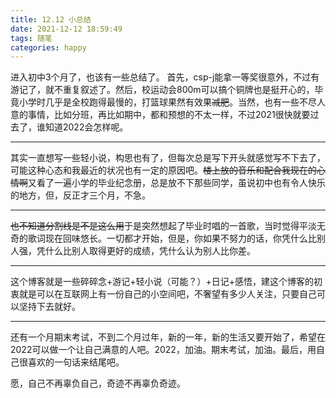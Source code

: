 ```yaml
---
title: 12.12 小总结
date: 2021-12-12 18:59:49
tags: 随笔
categories: happy
---
```


进入初中3个月了，也该有一些总结了。
首先，csp-j能拿一等奖很意外，不过有游记了，就不重复叙述了。然后，校运动会800m可以搞个铜牌也是挺开心的，毕竟小学时几乎是全校跑得最慢的，打篮球果然有效果~~减肥~~。当然，也有一些不尽人意的事情，比如分班，再比如期中，都和预想的不太一样，不过2021很快就要过去了，谁知道2022会怎样呢。

---

其实一直想写一些轻小说，构思也有了，但每次总是写下开头就感觉写不下去了，可能这种心态和我最近的状况也有一定的原因吧。~~楼上放的音乐和配合我现在的心情啊~~又看了一遍小学的毕业纪念册，总是放不下那些同学，虽说初中也有令人快乐的地方，但，反正才三个月，不急。

---

~~也不知道分割线是不是这么用~~于是突然想起了毕业时唱的一首歌，当时觉得平淡无奇的歌词现在回味悠长。一切都才开始，但是，你如果不努力的话，你凭什么比别人强，凭什么比别人取得更好的成绩，凭什么认为别人比你差。

---

这个博客就是一些碎碎念+游记+轻小说（可能？）+日记+感悟，建这个博客的初衷就是可以在互联网上有一份自己的小空间吧，不奢望有多少人关注，只要自己可以坚持下去就好。

---

还有一个月期末考试，不到二个月过年，新的一年，新的生活又要开始了，希望在2022可以做一个让自己满意的人吧。2022，加油。期末考试，加油。最后，用自己很喜欢的一句话来结尾吧。

愿，自己不再辜负自己，奇迹不再辜负奇迹。



